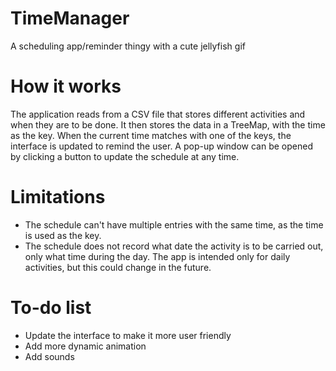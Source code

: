 # TimeManager
A scheduling app/reminder thingy with a cute jellyfish gif

# How it works
The application reads from a CSV file that stores different activities and when they are to be done. It then stores the data in a TreeMap, with the time as the key. When the current time matches with one of the keys, the interface is updated to remind the user. A pop-up window can be opened by clicking a button to update the schedule at any time.

# Limitations
- The schedule can't have multiple entries with the same time, as the time is used as the key.
- The schedule does not record what date the activity is to be carried out, only what time during the day. The app is intended only for daily activities, but this could change in the future.

# To-do list
- Update the interface to make it more user friendly
- Add more dynamic animation
- Add sounds
